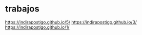 # trabajos
https://indirapostigo.github.io/5/
https://indirapostigo.github.io/3/
https://indirapostigo.github.io/1/
